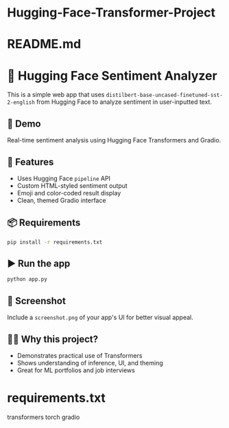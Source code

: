 # Hugging-Face-Transformer-Project
# README.md
# 🤗 Hugging Face Sentiment Analyzer

This is a simple web app that uses `distilbert-base-uncased-finetuned-sst-2-english` from Hugging Face to analyze sentiment in user-inputted text.

## 🚀 Demo
Real-time sentiment analysis using Hugging Face Transformers and Gradio.

## 🧠 Features
- Uses Hugging Face `pipeline` API
- Custom HTML-styled sentiment output
- Emoji and color-coded result display
- Clean, themed Gradio interface

## 📦 Requirements
```bash
pip install -r requirements.txt
```

## ▶️ Run the app
```bash
python app.py
```

## 📸 Screenshot
Include a `screenshot.png` of your app's UI for better visual appeal.

## 👨‍💼 Why this project?
- Demonstrates practical use of Transformers
- Shows understanding of inference, UI, and theming
- Great for ML portfolios and job interviews

# requirements.txt
transformers
torch
gradio
